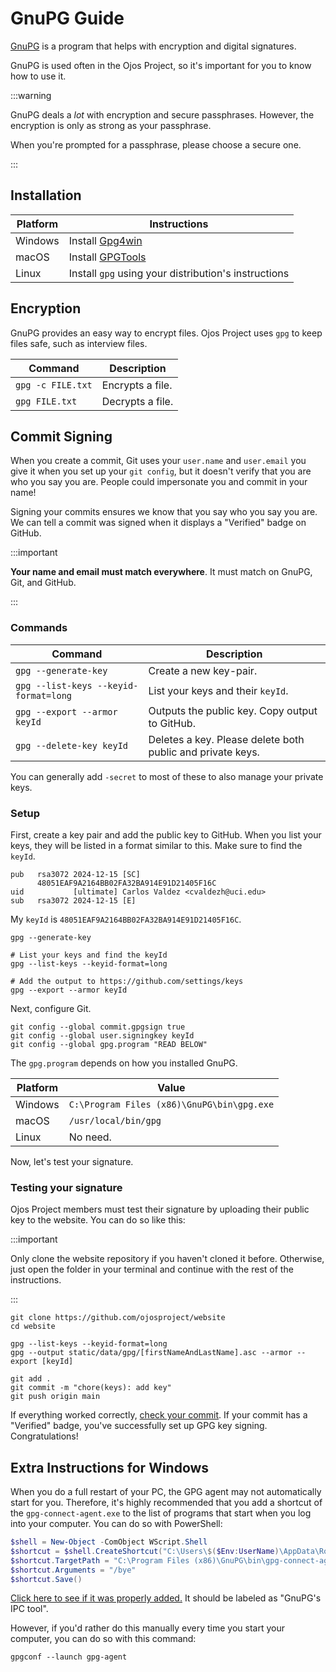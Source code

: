 # GnuPG Guide

[GnuPG](https://gnupg.org/) is a program that helps with encryption and digital
signatures.

GnuPG is used often in the Ojos Project, so it's important for you to know how
to use it.

:::warning

GnuPG deals a _lot_ with encryption and secure passphrases. However, the
encryption is only as strong as your passphrase.

When you're prompted for a passphrase, please choose a secure one.

:::

## Installation

| Platform | Instructions                                         |
| -------- | ---------------------------------------------------- |
| Windows  | Install [Gpg4win](https://gpg4win.org/)              |
| macOS    | Install [GPGTools](https://gpgtools.org/)            |
| Linux    | Install `gpg` using your distribution's instructions |

## Encryption

GnuPG provides an easy way to encrypt files. Ojos Project uses `gpg` to keep
files safe, such as interview files.

| Command           | Description      |
| ----------------- | ---------------- |
| `gpg -c FILE.txt` | Encrypts a file. |
| `gpg FILE.txt`    | Decrypts a file. |

## Commit Signing

When you create a commit, Git uses your `user.name` and `user.email` you give it
when you set up your `git config`, but it doesn't verify that you are who you
say you are. People could impersonate you and commit in your name!

Signing your commits ensures we know that you say who you say you are. We can
tell a commit was signed when it displays a "Verified" badge on GitHub.

:::important

**Your name and email must match everywhere**. It must match on GnuPG, Git, and
GitHub.

:::

### Commands

| Command                               | Description                                                |
| ------------------------------------- | ---------------------------------------------------------- |
| `gpg --generate-key`                  | Create a new key-pair.                                     |
| `gpg --list-keys --keyid-format=long` | List your keys and their `keyId`.                          |
| `gpg --export --armor keyId`          | Outputs the public key. Copy output to GitHub.             |
| `gpg --delete-key keyId`              | Deletes a key. Please delete both public and private keys. |

You can generally add `-secret` to most of these to also manage your private
keys.

### Setup

First, create a key pair and add the public key to GitHub. When you list your
keys, they will be listed in a format similar to this. Make sure to find the
`keyId`.

```plaintext
pub   rsa3072 2024-12-15 [SC]
      48051EAF9A2164BB02FA32BA914E91D21405F16C
uid           [ultimate] Carlos Valdez <cvaldezh@uci.edu>
sub   rsa3072 2024-12-15 [E]
```

My `keyId` is `48051EAF9A2164BB02FA32BA914E91D21405F16C`.

```shell
gpg --generate-key

# List your keys and find the keyId
gpg --list-keys --keyid-format=long

# Add the output to https://github.com/settings/keys
gpg --export --armor keyId
```

Next, configure Git.

```shell
git config --global commit.gpgsign true
git config --global user.signingkey keyId
git config --global gpg.program "READ BELOW"
```

The `gpg.program` depends on how you installed GnuPG.

| Platform | Value                                      |
| -------- | ------------------------------------------ |
| Windows  | `C:\Program Files (x86)\GnuPG\bin\gpg.exe` |
| macOS    | `/usr/local/bin/gpg`                       |
| Linux    | No need.                                   |

Now, let's test your signature.

### Testing your signature

Ojos Project members must test their signature by uploading their public key to
the website. You can do so like this:

:::important

Only clone the website repository if you haven't cloned it before. Otherwise,
just open the folder in your terminal and continue with the rest of
the instructions.

:::

```shell
git clone https://github.com/ojosproject/website
cd website

gpg --list-keys --keyid-format=long
gpg --output static/data/gpg/[firstNameAndLastName].asc --armor --export [keyId]

git add .
git commit -m "chore(keys): add key"
git push origin main
```

If everything worked correctly,
[check your commit](https://github.com/ojosproject/website/commits/). If your
commit has a "Verified" badge, you've successfully set up GPG key signing.
Congratulations!

## Extra Instructions for Windows

When you do a full restart of your PC, the GPG agent may not automatically start
for you. Therefore, it's highly recommended that you add a shortcut of the
`gpg-connect-agent.exe` to the list of programs that start when you log into
your computer. You can do so with PowerShell:

```powershell
$shell = New-Object -ComObject WScript.Shell
$shortcut = $shell.CreateShortcut("C:\Users\$($Env:UserName)\AppData\Roaming\Microsoft\Windows\Start Menu\Programs\Startup\gpg-connect-agent.lnk")
$shortcut.TargetPath = "C:\Program Files (x86)\GnuPG\bin\gpg-connect-agent.exe"
$shortcut.Arguments = "/bye"
$shortcut.Save()
```

<!-- markdownlint-disable no-inline-html -->

<a href="ms-settings:startupapps">Click here to see if it was properly added.</a>
It should be labeled as "GnuPG's IPC tool".

<!-- markdownlint-enable no-inline-html -->

However, if you'd rather do this manually every time you start your computer,
you can do so with this command:

```shell
gpgconf --launch gpg-agent
```
